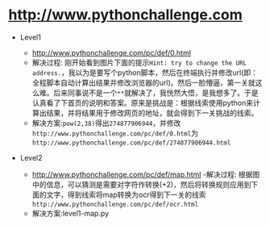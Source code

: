 # http://www.pythonchallenge.com

- Level1
    - http://www.pythonchallenge.com/pc/def/0.html
    - 解决过程:
    刚开始看到图片下面的提示`Hint: try to change the URL address.`，我以为是要写个python脚本，然后在终端执行并修改url(即：全程脚本自动计算出结果并修改浏览器的url)。然后一脸懵逼，第一关就这么难。后来同事说不是一个`**`就解决了，我恍然大悟，是我想多了。于是认真看了下首页的说明和答案。原来是挑战是：根据线索使用python来计算出结果，并将结果用于修改网页的地址，就会得到下一关挑战的线索。
    - 解决方案:`pow(2,38)`得出`274877906944`，并修改`http://www.pythonchallenge.com/pc/def/0.html`为`http://www.pythonchallenge.com/pc/def/274877906944.html`

- Level2
    - http://www.pythonchallenge.com/pc/def/map.html
    -解决过程: 根据图中的信息，可以猜测是需要对字符作转换(+2)，然后将转换规则应用到下面的文字，得到线索将map转换为ocr得到下一关的线索`http://www.pythonchallenge.com/pc/def/ocr.html`
    - 解决方案:level1-map.py
